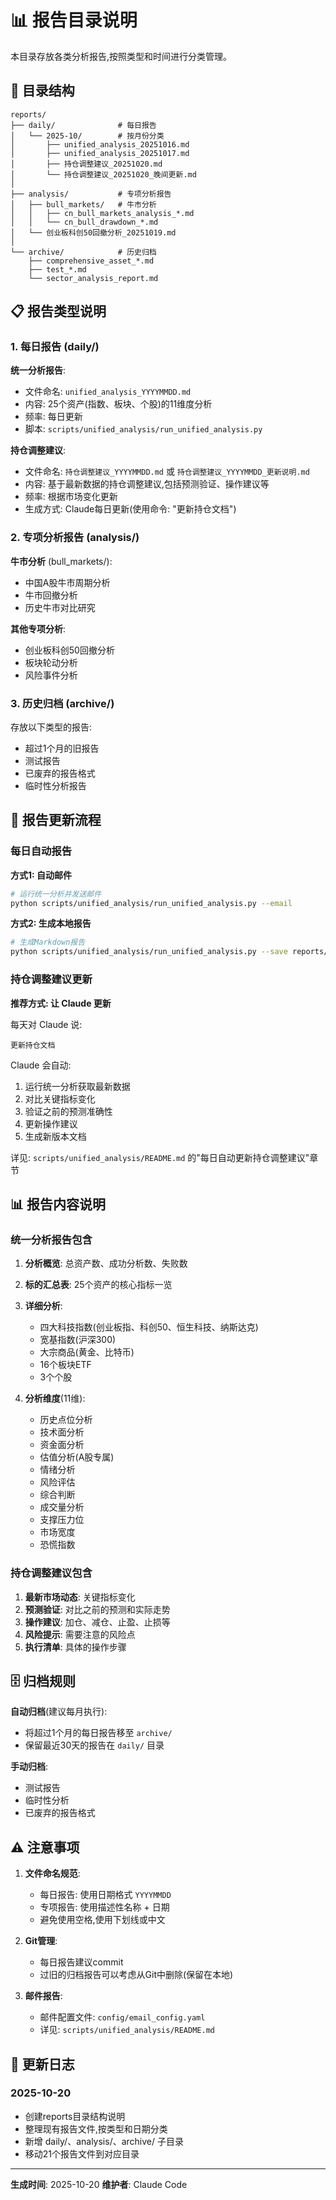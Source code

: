 # 📊 报告目录说明

本目录存放各类分析报告,按照类型和时间进行分类管理。

## 📁 目录结构

```
reports/
├── daily/              # 每日报告
│   └── 2025-10/        # 按月份分类
│       ├── unified_analysis_20251016.md
│       ├── unified_analysis_20251017.md
│       ├── 持仓调整建议_20251020.md
│       └── 持仓调整建议_20251020_晚间更新.md
│
├── analysis/           # 专项分析报告
│   ├── bull_markets/   # 牛市分析
│   │   ├── cn_bull_markets_analysis_*.md
│   │   └── cn_bull_drawdown_*.md
│   └── 创业板科创50回撤分析_20251019.md
│
└── archive/            # 历史归档
    ├── comprehensive_asset_*.md
    ├── test_*.md
    └── sector_analysis_report.md
```

## 📋 报告类型说明

### 1. 每日报告 (daily/)

**统一分析报告**:
- 文件命名: `unified_analysis_YYYYMMDD.md`
- 内容: 25个资产(指数、板块、个股)的11维度分析
- 频率: 每日更新
- 脚本: `scripts/unified_analysis/run_unified_analysis.py`

**持仓调整建议**:
- 文件命名: `持仓调整建议_YYYYMMDD.md` 或 `持仓调整建议_YYYYMMDD_更新说明.md`
- 内容: 基于最新数据的持仓调整建议,包括预测验证、操作建议等
- 频率: 根据市场变化更新
- 生成方式: Claude每日更新(使用命令: "更新持仓文档")

### 2. 专项分析报告 (analysis/)

**牛市分析** (bull_markets/):
- 中国A股牛市周期分析
- 牛市回撤分析
- 历史牛市对比研究

**其他专项分析**:
- 创业板科创50回撤分析
- 板块轮动分析
- 风险事件分析

### 3. 历史归档 (archive/)

存放以下类型的报告:
- 超过1个月的旧报告
- 测试报告
- 已废弃的报告格式
- 临时性分析报告

## 🔄 报告更新流程

### 每日自动报告

**方式1: 自动邮件**
```bash
# 运行统一分析并发送邮件
python scripts/unified_analysis/run_unified_analysis.py --email
```

**方式2: 生成本地报告**
```bash
# 生成Markdown报告
python scripts/unified_analysis/run_unified_analysis.py --save reports/daily/2025-10/unified_analysis_$(date +%Y%m%d).md
```

### 持仓调整建议更新

**推荐方式: 让 Claude 更新**

每天对 Claude 说:
```
更新持仓文档
```

Claude 会自动:
1. 运行统一分析获取最新数据
2. 对比关键指标变化
3. 验证之前的预测准确性
4. 更新操作建议
5. 生成新版本文档

详见: `scripts/unified_analysis/README.md` 的"每日自动更新持仓调整建议"章节

## 📊 报告内容说明

### 统一分析报告包含

1. **分析概览**: 总资产数、成功分析数、失败数
2. **标的汇总表**: 25个资产的核心指标一览
3. **详细分析**:
   - 四大科技指数(创业板指、科创50、恒生科技、纳斯达克)
   - 宽基指数(沪深300)
   - 大宗商品(黄金、比特币)
   - 16个板块ETF
   - 3个个股

4. **分析维度**(11维):
   - 历史点位分析
   - 技术面分析
   - 资金面分析
   - 估值分析(A股专属)
   - 情绪分析
   - 风险评估
   - 综合判断
   - 成交量分析
   - 支撑压力位
   - 市场宽度
   - 恐慌指数

### 持仓调整建议包含

1. **最新市场动态**: 关键指标变化
2. **预测验证**: 对比之前的预测和实际走势
3. **操作建议**: 加仓、减仓、止盈、止损等
4. **风险提示**: 需要注意的风险点
5. **执行清单**: 具体的操作步骤

## 🗄️ 归档规则

**自动归档**(建议每月执行):
- 将超过1个月的每日报告移至 `archive/`
- 保留最近30天的报告在 `daily/` 目录

**手动归档**:
- 测试报告
- 临时性分析
- 已废弃的报告格式

## ⚠️ 注意事项

1. **文件命名规范**:
   - 每日报告: 使用日期格式 `YYYYMMDD`
   - 专项报告: 使用描述性名称 + 日期
   - 避免使用空格,使用下划线或中文

2. **Git管理**:
   - 每日报告建议commit
   - 过旧的归档报告可以考虑从Git中删除(保留在本地)

3. **邮件报告**:
   - 邮件配置文件: `config/email_config.yaml`
   - 详见: `scripts/unified_analysis/README.md`

## 📝 更新日志

### 2025-10-20
- 创建reports目录结构说明
- 整理现有报告文件,按类型和日期分类
- 新增 daily/、analysis/、archive/ 子目录
- 移动21个报告文件到对应目录

---

**生成时间**: 2025-10-20
**维护者**: Claude Code
